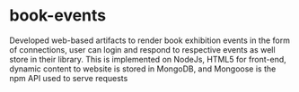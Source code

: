 # book-events
Developed web-based artifacts to render book exhibition events in the form of connections, user can login and respond to respective events as well store in their library. This is implemented on NodeJs, HTML5 for front-end, dynamic content to website is stored in MongoDB, and Mongoose is the npm API used to serve requests
